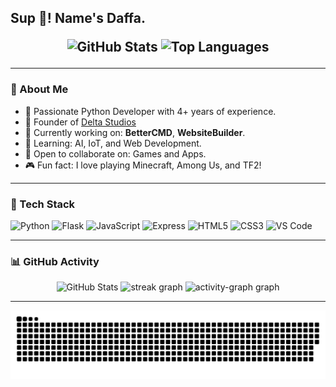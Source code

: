 <h2 align="left">Sup 👋! Name's Daffa.

<p align="center">
  <img src="https://github-readme-stats.vercel.app/api?username=HafizDaffa01&show_icons=true&theme=dracula&hide_border=false" height="150" alt="GitHub Stats" />
  <img src="https://github-readme-stats.vercel.app/api/top-langs?username=HafizDaffa01&layout=compact&langs_count=5&theme=dracula&hide_border=false" height="150" alt="Top Languages" />
</p>

---

### 🚀 About Me

- 🧠 Passionate Python Developer with 4+ years of experience.
- 🏢 Founder of [Delta Studios](https://github.com/DeltaStudios01)
- 🔭 Currently working on: **BetterCMD**, **WebsiteBuilder**.
- 🌱 Learning: AI, IoT, and Web Development.
- 👯 Open to collaborate on: Games and Apps.
- 🎮 Fun fact: I love playing Minecraft, Among Us, and TF2!

---

### 🔧 Tech Stack

<div align="left">
  <img src="https://cdn.jsdelivr.net/gh/devicons/devicon/icons/python/python-original.svg" height="30" alt="Python" />
  <img src="https://skillicons.dev/icons?i=flask" height="30" alt="Flask" />
  <img src="https://cdn.jsdelivr.net/gh/devicons/devicon/icons/javascript/javascript-original.svg" height="30" alt="JavaScript" />
  <img src="https://skillicons.dev/icons?i=express" height="30" alt="Express" />
  <img src="https://cdn.jsdelivr.net/gh/devicons/devicon/icons/html5/html5-original.svg" height="30" alt="HTML5" />
  <img src="https://cdn.jsdelivr.net/gh/devicons/devicon/icons/css3/css3-original.svg" height="30" alt="CSS3" />
  <img src="https://cdn.jsdelivr.net/gh/devicons/devicon/icons/vscode/vscode-original.svg" height="30" alt="VS Code" />
</div>

---

### 📊 GitHub Activity

<p align="center">
  <img src="https://github-readme-stats.vercel.app/api?username=DeltaStudios01&show_icons=true&theme=dracula&hide_border=false" height="150" alt="GitHub Stats" />
  <img src="https://streak-stats.demolab.com?user=HafizDaffa01&locale=en&mode=daily&theme=dracula&hide_border=false&border_radius=5" height="150" alt="streak graph"  />
   <img src="https://github-readme-activity-graph.vercel.app/graph?username=HafizDaffa01&" height="150" alt="activity-graph graph"  />
</p>

---

<p align="center">
  <img src="https://raw.githubusercontent.com/HafizDaffa01/HafizDaffa01/output/snake.svg" alt="Snake animation" />
</p>
